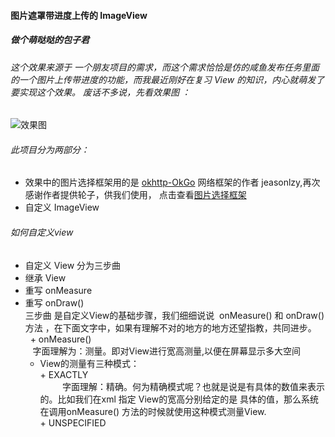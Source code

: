 #### 图片遮罩带进度上传的 ImageView
##### 做个萌哒哒的包子君

###### 这个效果来源于 一个朋友项目的需求，而这个需求恰恰是仿的咸鱼发布任务里面的一个图片上传带进度的功能，而我最近刚好在复习 View 的知识，内心就萌发了要实现这个效果。 废话不多说，先看效果图 ：
![效果图](https://github.com/shuangqingfeng/maskingProgress/raw/master/screen/maskingProgress.gif)

###### 此项目分为两部分：
+ 效果中的图片选择框架用的是 [okhttp-OkGo](https://github.com/jeasonlzy) 网络框架的作者 jeasonlzy,再次感谢作者提供轮子，供我们使用， 点击查看[图片选择框架](https://github.com/jeasonlzy/ImagePicker)
+ 自定义 ImageView
  
###### 如何自定义view
+ 自定义 View 分为三步曲
 + 继承 View
 + 重写 onMeasure
 + 重写 onDraw()<br/>
 三步曲 是自定义View的基础步骤，我们细细说说  onMeasure() 和 onDraw() 方法 ，在下面文字中，如果有理解不对的地方的地方还望指教，共同进步。<br/>
    + onMeasure()<br/>
    字面理解为：测量。即对View进行宽高测量,以便在屏幕显示多大空间<br/>
      + View的测量有三种模式：<br/>
       + EXACTLY<br/>
          字面理解：精确。何为精确模式呢？也就是说是有具体的数值来表示的。比如我们在xml 指定 View的宽高分别给定的是 具体的值，那么系统在调用onMeasure() 方法的时候就使用这种模式测量View.<br/>
       + UNSPECIFIED<br/>
          
 

 
 
 
 
 
